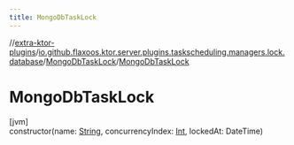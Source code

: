 ```yaml
---
title: MongoDbTaskLock
---
```

//[extra-ktor-plugins](../../../index.md)/[io.github.flaxoos.ktor.server.plugins.taskscheduling.managers.lock.database](../index.md)/[MongoDbTaskLock](index.md)/[MongoDbTaskLock](-mongo-db-task-lock.md)



# MongoDbTaskLock



[jvm]\
constructor(name: [String](https://kotlinlang.org/api/latest/jvm/stdlib/kotlin/-string/index.md), concurrencyIndex: [Int](https://kotlinlang.org/api/latest/jvm/stdlib/kotlin/-int/index.md), lockedAt: DateTime)




